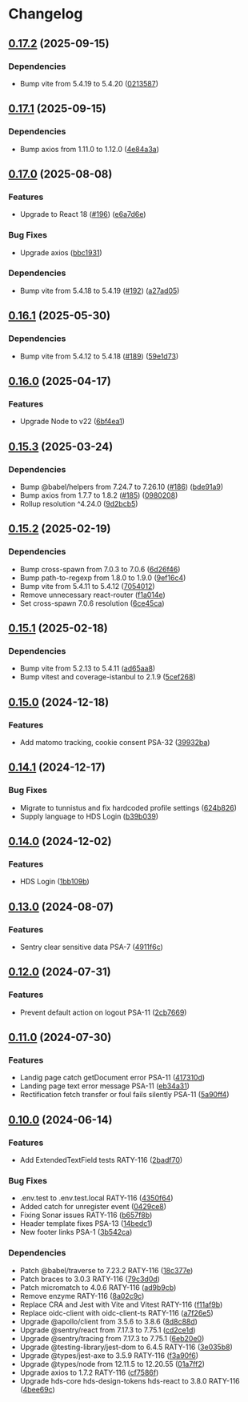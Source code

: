 # Changelog

## [0.17.2](https://github.com/City-of-Helsinki/pysakoinnin-sahk-asiointi-ui/compare/pysakoinnin-sahk-asiointi-ui-v0.17.1...pysakoinnin-sahk-asiointi-ui-v0.17.2) (2025-09-15)


### Dependencies

* Bump vite from 5.4.19 to 5.4.20 ([0213587](https://github.com/City-of-Helsinki/pysakoinnin-sahk-asiointi-ui/commit/021358786d4be88fc0a81716be33ede77451f4e3))

## [0.17.1](https://github.com/City-of-Helsinki/pysakoinnin-sahk-asiointi-ui/compare/pysakoinnin-sahk-asiointi-ui-v0.17.0...pysakoinnin-sahk-asiointi-ui-v0.17.1) (2025-09-15)


### Dependencies

* Bump axios from 1.11.0 to 1.12.0 ([4e84a3a](https://github.com/City-of-Helsinki/pysakoinnin-sahk-asiointi-ui/commit/4e84a3a66af5f07396ff78196ae1ace7ce97b92f))

## [0.17.0](https://github.com/City-of-Helsinki/pysakoinnin-sahk-asiointi-ui/compare/pysakoinnin-sahk-asiointi-ui-v0.16.1...pysakoinnin-sahk-asiointi-ui-v0.17.0) (2025-08-08)


### Features

* Upgrade to React 18 ([#196](https://github.com/City-of-Helsinki/pysakoinnin-sahk-asiointi-ui/issues/196)) ([e6a7d6e](https://github.com/City-of-Helsinki/pysakoinnin-sahk-asiointi-ui/commit/e6a7d6e167df5377c3ad11d7437a38bcbe480dc8))


### Bug Fixes

* Upgrade axios ([bbc1931](https://github.com/City-of-Helsinki/pysakoinnin-sahk-asiointi-ui/commit/bbc1931adea8def653179edce7394ac62cb680e9))


### Dependencies

* Bump vite from 5.4.18 to 5.4.19 ([#192](https://github.com/City-of-Helsinki/pysakoinnin-sahk-asiointi-ui/issues/192)) ([a27ad05](https://github.com/City-of-Helsinki/pysakoinnin-sahk-asiointi-ui/commit/a27ad05a76e8ca0c74ad0544eae7549435e725b1))

## [0.16.1](https://github.com/City-of-Helsinki/pysakoinnin-sahk-asiointi-ui/compare/pysakoinnin-sahk-asiointi-ui-v0.16.0...pysakoinnin-sahk-asiointi-ui-v0.16.1) (2025-05-30)


### Dependencies

* Bump vite from 5.4.12 to 5.4.18 ([#189](https://github.com/City-of-Helsinki/pysakoinnin-sahk-asiointi-ui/issues/189)) ([59e1d73](https://github.com/City-of-Helsinki/pysakoinnin-sahk-asiointi-ui/commit/59e1d731a6a0f5ede43cf77a47e075116360959b))

## [0.16.0](https://github.com/City-of-Helsinki/pysakoinnin-sahk-asiointi-ui/compare/pysakoinnin-sahk-asiointi-ui-v0.15.3...pysakoinnin-sahk-asiointi-ui-v0.16.0) (2025-04-17)


### Features

* Upgrade Node to v22 ([6bf4ea1](https://github.com/City-of-Helsinki/pysakoinnin-sahk-asiointi-ui/commit/6bf4ea113cffbbdb82871399c948a2cf5e67dccd))

## [0.15.3](https://github.com/City-of-Helsinki/pysakoinnin-sahk-asiointi-ui/compare/pysakoinnin-sahk-asiointi-ui-v0.15.2...pysakoinnin-sahk-asiointi-ui-v0.15.3) (2025-03-24)


### Dependencies

* Bump @babel/helpers from 7.24.7 to 7.26.10 ([#186](https://github.com/City-of-Helsinki/pysakoinnin-sahk-asiointi-ui/issues/186)) ([bde91a9](https://github.com/City-of-Helsinki/pysakoinnin-sahk-asiointi-ui/commit/bde91a96a8c4631c8d752964d7ccbbbb5d04a808))
* Bump axios from 1.7.7 to 1.8.2 ([#185](https://github.com/City-of-Helsinki/pysakoinnin-sahk-asiointi-ui/issues/185)) ([0980208](https://github.com/City-of-Helsinki/pysakoinnin-sahk-asiointi-ui/commit/0980208111c7584058a998e89d3e8e8479444baf))
* Rollup resolution ^4.24.0 ([9d2bcb5](https://github.com/City-of-Helsinki/pysakoinnin-sahk-asiointi-ui/commit/9d2bcb51f61566ebf8afd73ab5fe68f18e708ad2))

## [0.15.2](https://github.com/City-of-Helsinki/pysakoinnin-sahk-asiointi-ui/compare/pysakoinnin-sahk-asiointi-ui-v0.15.1...pysakoinnin-sahk-asiointi-ui-v0.15.2) (2025-02-19)


### Dependencies

* Bump cross-spawn from 7.0.3 to 7.0.6 ([6d26f46](https://github.com/City-of-Helsinki/pysakoinnin-sahk-asiointi-ui/commit/6d26f461f3fabfc888ceb32a3af0c65d4b7cdad0))
* Bump path-to-regexp from 1.8.0 to 1.9.0 ([9ef16c4](https://github.com/City-of-Helsinki/pysakoinnin-sahk-asiointi-ui/commit/9ef16c43e1a7fe7838c6285c290fc7a54a2aedb3))
* Bump vite from 5.4.11 to 5.4.12 ([7054012](https://github.com/City-of-Helsinki/pysakoinnin-sahk-asiointi-ui/commit/70540127d5c366131d4034d870b17077b656b50d))
* Remove unnecessary react-router ([f1a014e](https://github.com/City-of-Helsinki/pysakoinnin-sahk-asiointi-ui/commit/f1a014e33370ca170bd9163a014f0fe146f3fc40))
* Set cross-spawn 7.0.6 resolution ([6ce45ca](https://github.com/City-of-Helsinki/pysakoinnin-sahk-asiointi-ui/commit/6ce45ca7a8dc3d12b9eb2cd1385e6d2815c01dbf))

## [0.15.1](https://github.com/City-of-Helsinki/pysakoinnin-sahk-asiointi-ui/compare/pysakoinnin-sahk-asiointi-ui-v0.15.0...pysakoinnin-sahk-asiointi-ui-v0.15.1) (2025-02-18)


### Dependencies

* Bump vite from 5.2.13 to 5.4.11 ([ad65aa8](https://github.com/City-of-Helsinki/pysakoinnin-sahk-asiointi-ui/commit/ad65aa83a99a9e734cda7270e314fbb201e75eb8))
* Bump vitest and coverage-istanbul to 2.1.9 ([5cef268](https://github.com/City-of-Helsinki/pysakoinnin-sahk-asiointi-ui/commit/5cef268c4d6dc35658833641a97a27680b464e9e))

## [0.15.0](https://github.com/City-of-Helsinki/pysakoinnin-sahk-asiointi-ui/compare/pysakoinnin-sahk-asiointi-ui-v0.14.1...pysakoinnin-sahk-asiointi-ui-v0.15.0) (2024-12-18)


### Features

* Add matomo tracking, cookie consent PSA-32 ([39932ba](https://github.com/City-of-Helsinki/pysakoinnin-sahk-asiointi-ui/commit/39932baac7b1d694af3b93d6702a3f017b4860d2))

## [0.14.1](https://github.com/City-of-Helsinki/pysakoinnin-sahk-asiointi-ui/compare/pysakoinnin-sahk-asiointi-ui-v0.14.0...pysakoinnin-sahk-asiointi-ui-v0.14.1) (2024-12-17)


### Bug Fixes

* Migrate to tunnistus and fix hardcoded profile settings ([624b826](https://github.com/City-of-Helsinki/pysakoinnin-sahk-asiointi-ui/commit/624b82693bad8505595cd58f80e9b34b717a28eb))
* Supply language to HDS Login ([b39b039](https://github.com/City-of-Helsinki/pysakoinnin-sahk-asiointi-ui/commit/b39b03970d06c101600baff6463281926c8b6af7))

## [0.14.0](https://github.com/City-of-Helsinki/pysakoinnin-sahk-asiointi-ui/compare/pysakoinnin-sahk-asiointi-ui-v0.13.0...pysakoinnin-sahk-asiointi-ui-v0.14.0) (2024-12-02)


### Features

* HDS Login ([1bb109b](https://github.com/City-of-Helsinki/pysakoinnin-sahk-asiointi-ui/commit/1bb109b2f6738f0acbc093c663ee7b20245b600e))

## [0.13.0](https://github.com/City-of-Helsinki/pysakoinnin-sahk-asiointi-ui/compare/pysakoinnin-sahk-asiointi-ui-v0.12.0...pysakoinnin-sahk-asiointi-ui-v0.13.0) (2024-08-07)


### Features

* Sentry clear sensitive data PSA-7 ([4911f6c](https://github.com/City-of-Helsinki/pysakoinnin-sahk-asiointi-ui/commit/4911f6c170116c7f669893980e048fc62ab1b909))

## [0.12.0](https://github.com/City-of-Helsinki/pysakoinnin-sahk-asiointi-ui/compare/pysakoinnin-sahk-asiointi-ui-v0.11.0...pysakoinnin-sahk-asiointi-ui-v0.12.0) (2024-07-31)


### Features

* Prevent default action on logout PSA-11 ([2cb7669](https://github.com/City-of-Helsinki/pysakoinnin-sahk-asiointi-ui/commit/2cb766984449d46f57ce3cfa31b8f6dba57432ed))

## [0.11.0](https://github.com/City-of-Helsinki/pysakoinnin-sahk-asiointi-ui/compare/pysakoinnin-sahk-asiointi-ui-v0.10.0...pysakoinnin-sahk-asiointi-ui-v0.11.0) (2024-07-30)


### Features

* Landig page catch getDocument error PSA-11 ([417310d](https://github.com/City-of-Helsinki/pysakoinnin-sahk-asiointi-ui/commit/417310d6891f599cf69a3a817086fa57cdf01d5d))
* Landing page text error message PSA-11 ([eb34a31](https://github.com/City-of-Helsinki/pysakoinnin-sahk-asiointi-ui/commit/eb34a31b703d069ac750061c77fc696d672bcf9c))
* Rectification fetch transfer or foul fails silently PSA-11 ([5a90ff4](https://github.com/City-of-Helsinki/pysakoinnin-sahk-asiointi-ui/commit/5a90ff458f71d2a3407d0148266ef43071d82566))

## [0.10.0](https://github.com/City-of-Helsinki/pysakoinnin-sahk-asiointi-ui/compare/pysakoinnin-sahk-asiointi-ui-v0.9.0...pysakoinnin-sahk-asiointi-ui-v0.10.0) (2024-06-14)


### Features

* Add ExtendedTextField tests RATY-116 ([2badf70](https://github.com/City-of-Helsinki/pysakoinnin-sahk-asiointi-ui/commit/2badf70642b87fa8e775abd2652c3eca893cf933))


### Bug Fixes

* .env.test to .env.test.local RATY-116 ([4350f64](https://github.com/City-of-Helsinki/pysakoinnin-sahk-asiointi-ui/commit/4350f64680fba0d3faafe7e60587fe711a6afc7f))
* Added catch for unregister event ([0429ce8](https://github.com/City-of-Helsinki/pysakoinnin-sahk-asiointi-ui/commit/0429ce863616b4b8845c51d29d15ce1b2aafc0ce))
* Fixing Sonar issues RATY-116 ([b657f8b](https://github.com/City-of-Helsinki/pysakoinnin-sahk-asiointi-ui/commit/b657f8b1c32d4792043d3405f1731a64ba12b841))
* Header template fixes PSA-13 ([14bedc1](https://github.com/City-of-Helsinki/pysakoinnin-sahk-asiointi-ui/commit/14bedc1550b76dde614254690bed9a8986255190))
* New footer links PSA-1 ([3b542ca](https://github.com/City-of-Helsinki/pysakoinnin-sahk-asiointi-ui/commit/3b542ca45719f4fb58e5ab28cc4eb9593a3d37d1))


### Dependencies

* Patch @babel/traverse to 7.23.2 RATY-116 ([18c377e](https://github.com/City-of-Helsinki/pysakoinnin-sahk-asiointi-ui/commit/18c377ecf66e10698c785a9d3b78a3a4721dfdfc))
* Patch braces to 3.0.3 RATY-116 ([79c3d0d](https://github.com/City-of-Helsinki/pysakoinnin-sahk-asiointi-ui/commit/79c3d0d3bfe0bf082718a7413df20124bc53ade6))
* Patch micromatch to 4.0.6 RATY-116 ([ad9b9cb](https://github.com/City-of-Helsinki/pysakoinnin-sahk-asiointi-ui/commit/ad9b9cb693f97484623d93c510d52ea8cbfb5ca7))
* Remove enzyme RATY-116 ([8a02c9c](https://github.com/City-of-Helsinki/pysakoinnin-sahk-asiointi-ui/commit/8a02c9c5a70c163dd34859d3159f3cd8e4f3b9f2))
* Replace CRA and Jest with Vite and Vitest RATY-116 ([f11af9b](https://github.com/City-of-Helsinki/pysakoinnin-sahk-asiointi-ui/commit/f11af9b85b9f3304d837b71427de0c2d70364051))
* Replace oidc-client with oidc-client-ts RATY-116 ([a7f26e5](https://github.com/City-of-Helsinki/pysakoinnin-sahk-asiointi-ui/commit/a7f26e57c28d81810a63a53d57f8aa93c8d7ada4))
* Upgrade @apollo/client from 3.5.6 to 3.8.6 ([8d8c88d](https://github.com/City-of-Helsinki/pysakoinnin-sahk-asiointi-ui/commit/8d8c88dba7ce0b530ef4db0e3cbb96b7a901d4e7))
* Upgrade @sentry/react from 7.17.3 to 7.75.1 ([cd2ce1d](https://github.com/City-of-Helsinki/pysakoinnin-sahk-asiointi-ui/commit/cd2ce1dc80a09789b999b8989670504716098e0e))
* Upgrade @sentry/tracing from 7.17.3 to 7.75.1 ([6eb20e0](https://github.com/City-of-Helsinki/pysakoinnin-sahk-asiointi-ui/commit/6eb20e0330f8ba8bf5167c59421548219441bc56))
* Upgrade @testing-library/jest-dom to 6.4.5 RATY-116 ([3e035b8](https://github.com/City-of-Helsinki/pysakoinnin-sahk-asiointi-ui/commit/3e035b82d9ec7679a0ea7a592e3df531fe431b8e))
* Upgrade @types/jest-axe to 3.5.9 RATY-116 ([f3a90f6](https://github.com/City-of-Helsinki/pysakoinnin-sahk-asiointi-ui/commit/f3a90f68a6a09138edcc901c7056200d681fe648))
* Upgrade @types/node from 12.11.5 to 12.20.55 ([01a7ff2](https://github.com/City-of-Helsinki/pysakoinnin-sahk-asiointi-ui/commit/01a7ff28f7181702dcc4115e6f572cf9987034e5))
* Upgrade axios to 1.7.2 RATY-116 ([cf7586f](https://github.com/City-of-Helsinki/pysakoinnin-sahk-asiointi-ui/commit/cf7586f10e0c5b8b604ac55cc85429eeaa595da4))
* Upgrade hds-core hds-design-tokens hds-react to 3.8.0 RATY-116 ([4bee69c](https://github.com/City-of-Helsinki/pysakoinnin-sahk-asiointi-ui/commit/4bee69c8d403037414a4730bea1941da21f849c5))
